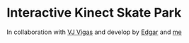 # Interactive Kinect Skate Park

In collaboration with [VJ Vigas](https://www.madmapper.com/artists/vigas/) and develop by [Edgar](https://www.github.com/aivuk) and [me](https://www.github.com/radames)

